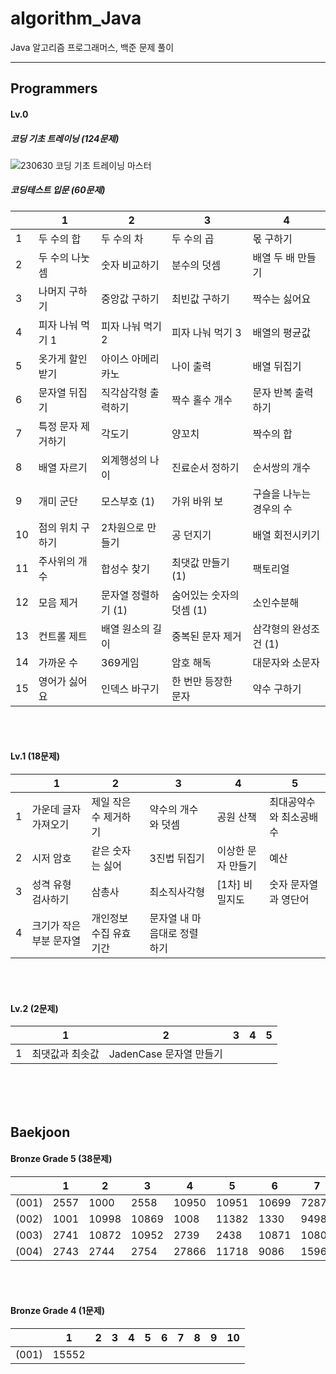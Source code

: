 # algorithm_Java

Java 알고리즘 프로그래머스, 백준 문제 풀이

****

## Programmers
#### Lv.0 
##### 코딩 기초 트레이닝 (124문제)
![230630 코딩 기초 트레이닝 마스터](https://github.com/HaenaCho01/algorithm_Java/assets/131599243/03c89b6e-e3f8-48d4-96c6-18d0d8a30c8a)



##### 코딩테스트 입문 (60문제)
| | 1         | 2             | 3                | 4           |
|---|----------|--------------|-----------------|------------|
| 1 | 두 수의 합   | 두 수의 차       | 두 수의 곱          | 몫 구하기      |
| 2 | 두 수의 나눗셈 | 숫자 비교하기      | 분수의 덧셈          | 배열 두 배 만들기 |
| 3 | 나머지 구하기  | 중앙값 구하기      | 최빈값 구하기         | 짝수는 싫어요    |
| 4 | 피자 나눠 먹기 1 | 피자 나눠 먹기 2   | 피자 나눠 먹기 3      | 배열의 평균값 |
| 5 | 옷가게 할인 받기 | 아이스 아메리카노    | 나이 출력           | 배열 뒤집기 |
| 6 | 문자열 뒤집기 | 직각삼각형 출력하기   | 짝수 홀수 개수        | 문자 반복 출력하기 |
| 7 | 특정 문자 제거하기 | 각도기          | 양꼬치             | 짝수의 합 |
| 8 | 배열 자르기 | 외계행성의 나이     | 진료순서 정하기        | 순서쌍의 개수 |
| 9 |개미 군단 | 모스부호 (1)     | 가위 바위 보         | 구슬을 나누는 경우의 수 |
| 10 | 점의 위치 구하기 | 2차원으로 만들기    | 공 던지기           | 배열 회전시키기 |
| 11 | 주사위의 개수 | 합성수 찾기       | 최댓값 만들기 (1)     | 팩토리얼 |
| 12 | 모음 제거 | 문자열 정렬하기 (1) | 숨어있는 숫자의 덧셈 (1) | 소인수분해 | 
| 13 | 컨트롤 제트 | 배열 원소의 길이 | 중복된 문자 제거 | 삼각형의 완성조건 (1) |
| 14 | 가까운 수 | 369게임 | 암호 해독 | 대문자와 소문자 |
| 15 | 영어가 싫어요 | 인덱스 바구기 | 한 번만 등장한 문자 | 약수 구하기 |
</br></br>

#### Lv.1 (18문제)
| | 1            | 2             | 3           | 4           | 5             |
|---|-------------|--------------|------------|------------|--------------|
| 1 | 가운데 글자 가져오기 | 제일 작은 수 제거하기 | 약수의 개수와 덧셈 | 공원 산책      | 최대공약수와 최소공배수 |
| 2 | 시저 암호       | 같은 숫자는 싫어    | 3진법 뒤집기    | 이상한 문자 만들기 | 예산           |
| 3 | 성격 유형 검사하기 | 삼총사 | 최소직사각형 | [1차] 비밀지도 | 숫자 문자열과 영단어 |
| 4 | 크기가 작은 부분 문자열 | 개인정보 수집 유효기간 | 문자열 내 마음대로 정렬하기 |

</br></br>

#### Lv.2 (2문제)
| | 1         | 2                  | 3           | 4      | 5             |
|---|----------|-------------------|------------|-------|--------------|
| 1 | 최댓값과 최솟값 | JadenCase 문자열 만들기 |
</br></br></br>
 
## Baekjoon
#### Bronze Grade 5 (38문제)
| | 1 | 2 | 3 | 4 | 5 | 6 | 7 | 8 | 9 | 10 |
|---|---|---|---|---|---|---|---|---|---|---|
| (001) | 2557 | 1000 | 2558 | 10950 | 10951 | 10699 | 7287 | 10171 | 10172 | 25083 |
| (002) | 1001 | 10998 | 10869 | 1008 | 11382 | 1330 | 9498 | 14681 | 2753 | 2420 |
| (003) | 2741 | 10872 | 10952 | 2739 | 2438 | 10871 | 10807 | 5597 | 2738 | 11654 |
| (004) | 2743 | 2744 | 2754 | 27866 | 11718 | 9086 | 15964 | 2475 |
</br></br>

#### Bronze Grade 4 (1문제)
| | 1 | 2 | 3 | 4 | 5 | 6 | 7 | 8 | 9 | 10 |
|---|---|---|---|---|---|---|---|---|---|---|
| (001) | 15552 |
